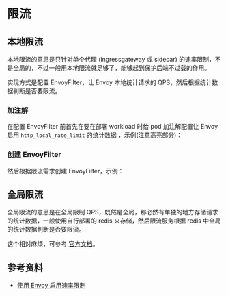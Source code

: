 # 限流

## 本地限流

本地限流的意思是只针对单个代理 (ingressgateway 或 sidecar) 的速率限制，不是全局的，不过一般用本地限流就足够了，能够起到保护后端不过载的作用。

实现方式是配置 EnvoyFilter，让 Envoy 本地统计请求的 QPS，然后根据统计数据判断是否要限流。

### 加注解

在配置 EnvoyFilter 前首先在要在部署 workload 时给 pod 加注解配置让 Envoy 启用 `http_local_rate_limit` 的统计数据 ，示例(注意高亮部分)：

<FileBlock showLineNumbers file="envoyfilter/ratelimit/productpage-enable-http-local-rate-limit-proxy-config.yaml" />

### 创建 EnvoyFilter

然后根据限流需求创建 EnvoyFilter，示例：

<Tabs>
  <TabItem value="ratelimit-workload" label="限制某个 workload 的 QPS">
    <FileBlock showLineNumbers showFileName file="envoyfilter/ratelimit/local-ratelimit-workload.yaml" />
  </TabItem>

  <TabItem value="ratelimit-port" label="限制某个 workload 的某个端口的 QPS">
    <FileBlock showLineNumbers showFileName file="envoyfilter/ratelimit/local-ratelimit-port.yaml" />
  </TabItem>
</Tabs>

## 全局限流

全局限流的意思是在全局限制 QPS，既然是全局，那必然有单独的地方存储请求的统计数据，一般使用自行部署的 redis 来存储，然后限流服务根据 redis 中全局的统计数据判断是否要限流。

这个相对麻烦，可参考 [官方文档](https://istio.io/latest/zh/docs/tasks/policy-enforcement/rate-limit/#global-rate-limit)。

## 参考资料

* [使用 Envoy 启用速率限制](https://istio.io/latest/zh/docs/tasks/policy-enforcement/rate-limit/)
